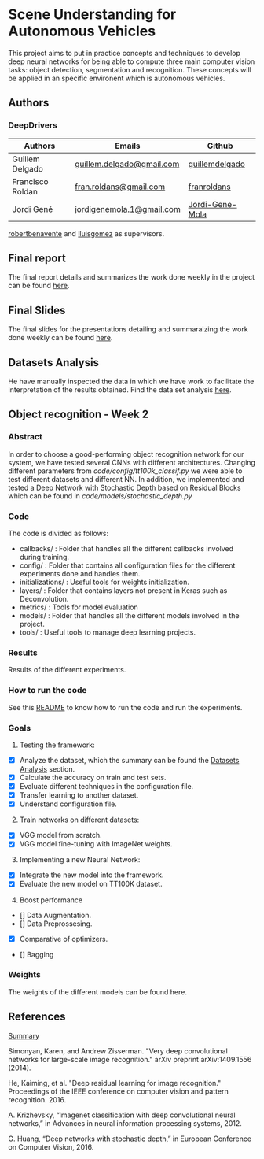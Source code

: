 # Scene Understanding for Autonomous Vehicles
This project aims to put in practice concepts and techniques to develop deep neural networks for being able to compute three main computer vision tasks: object detection, segmentation and recognition. These concepts will be applied in  an specific environent which is autonomous vehicles.

## Authors
### DeepDrivers

| Authors  | Emails | Github |
| ------------- | ------------- | ------------- |
| Guillem Delgado  | guillem.delgado@gmail.com  | [guillemdelgado](https://github.com/guillemdelgado) |
| Francisco Roldan | fran.roldans@gmail.com | [franroldans](https://github.com/franroldans) |
| Jordi Gené | jordigenemola.1@gmail.com  | [Jordi-Gene-Mola](https://github.com/Jordi-Gene-Mola) |


[robertbenavente](https://github.com/robertbenavente) and [lluisgomez](https://github.com/lluisgomez/) as supervisors.


## Final report
The final report details and summarizes the work done weekly in the project can be found [here](https://www.overleaf.com/read/nftwzgfcgmbj). 

## Final Slides
The final slides for the presentations detailing and summaraizing the work done weekly can be found [here](https://docs.google.com/presentation/d/1ZIXaVrfedYnxIWHwTlNyLQVscnTAmDpMa9mK6FXyt20/edit?usp=sharing).

## Datasets Analysis
He have manually inspected the data in which we have work to facilitate the interpretation of the results obtained. Find the data set analysis [here](https://docs.google.com/presentation/d/1qLqqRS4AYZBUM-f01pdIpluVP8X4wnHsjYFz7Sntpek/edit?usp=sharing). 

## Object recognition - Week 2
### Abstract
In order to choose a good-performing object recognition network for our system, we have tested several CNNs with different architectures. Changing different parameters from *code/config/tt100k_classif.py* we were able to test different datasets and different NN. In addition, we implemented and tested a Deep Network with Stochastic Depth based on Residual Blocks which can be found in *code/models/stochastic_depth.py*
### Code
The code is divided as follows:

  * callbacks/ : Folder that handles all the different callbacks involved during training.
  * config/ : Folder that contains all configuration files for the different experiments done and handles them.
  * initializations/ : Useful tools for weights initialization.
  * layers/ : Folder that contains layers not present in Keras such as Deconvolution.
  * metrics/ : Tools for model evaluation
  * models/ : Folder that handles all the different models involved in the project.
  * tools/  : Useful tools to manage deep learning projects.
  
### Results
Results of the different experiments.
### How to run the code
See this [README](https://github.com/guillemdelgado/mcv-m5/blob/master/code/README.md) to know how to run the code and run the experiments.
### Goals

1. Testing the framework:
- [x] Analyze the dataset, which the summary can be found the [Datasets Analysis](https://github.com/guillemdelgado/mcv-m5/blob/master/README.md#datasets-analysis) section.
- [x] Calculate the accuracy on train and test sets.
- [x] Evaluate different techniques in the configuration file.
- [x] Transfer learning to another dataset.
- [x] Understand configuration file.
2. Train networks on different datasets:
- [x] VGG model from scratch.
- [x] VGG model fine-tuning with ImageNet weights.
3. Implementing a new Neural Network:
- [x] Integrate the new model into the framework.
- [x] Evaluate the new model on TT100K dataset.
4. Boost performance
- [] Data Augmentation.
- [] Data Preprossesing.
- [x] Comparative of optimizers.
- [] Bagging
### Weights
The weights of the different models can be found here.

## References
[Summary](https://www.overleaf.com/read/tgxwrbzqdvst)

Simonyan, Karen, and Andrew Zisserman. "Very deep convolutional networks for large-scale image recognition." arXiv preprint arXiv:1409.1556 (2014).

He, Kaiming, et al. "Deep residual learning for image recognition." Proceedings of the IEEE conference on computer vision and pattern recognition. 2016.

A. Krizhevsky, “Imagenet classification with deep convolutional neural networks,” in Advances in neural information processing systems, 2012.

G. Huang, “Deep networks with stochastic depth,” in European Conference on Computer Vision, 2016.


